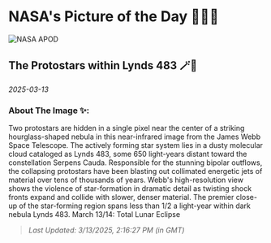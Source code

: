 
# NASA's Picture of the Day 🧑‍🚀💫

  ![NASA APOD](https://apod.nasa.gov/apod/image/2503/webb-STScI-01L483_2048.png)
  
  ## The Protostars within Lynds 483 🪄🌌
  
  _2025-03-13_
  
  ### About The Image ✨: 
  
  Two protostars are hidden in a single pixel near the center of a striking hourglass-shaped nebula in this near-infrared image from the James Webb Space Telescope. The actively forming star system lies in a dusty molecular cloud cataloged as Lynds 483, some 650 light-years distant toward the constellation Serpens Cauda. Responsible for the stunning bipolar outflows, the collapsing protostars have been blasting out collimated energetic jets of material over tens of thousands of years. Webb's high-resolution view shows the violence of star-formation in dramatic detail as twisting shock fronts expand and collide with slower, denser material. The premier close-up of the star-forming region spans less than 1/2 a light-year within dark nebula Lynds 483.  March 13/14: Total Lunar Eclipse
  
  
  
  > _Last Updated: 3/13/2025, 2:16:27 PM (in GMT)_
  